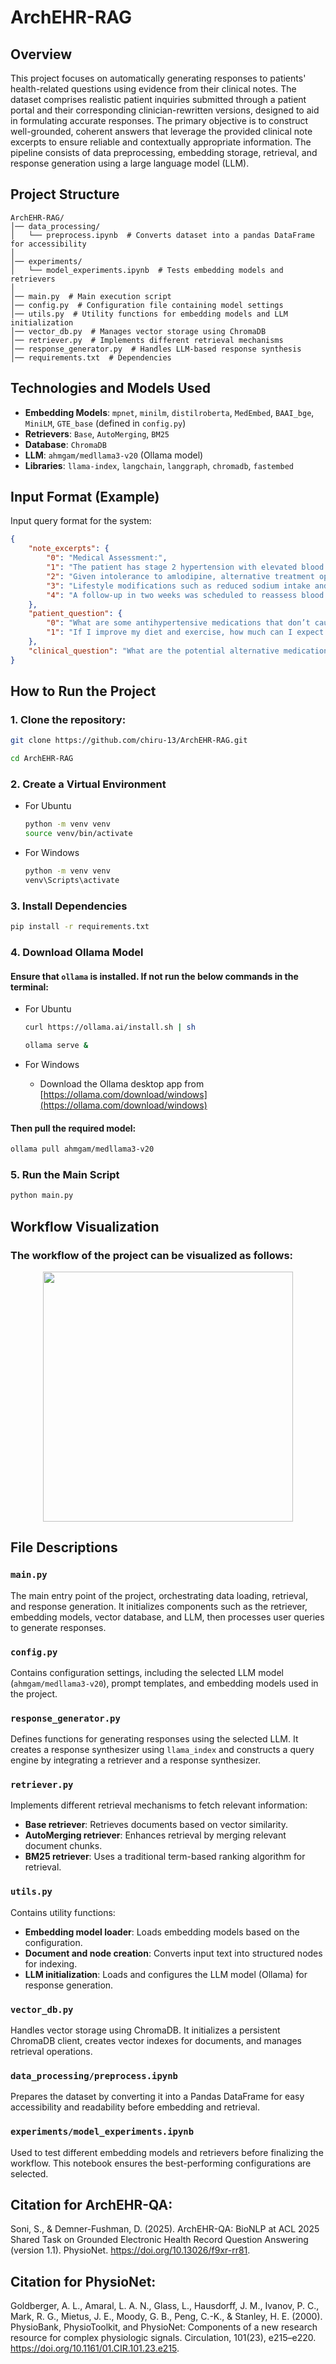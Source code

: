 # ArchEHR-RAG

## Overview
This project focuses on automatically generating responses to patients' health-related questions using evidence from their clinical notes. The dataset comprises realistic patient inquiries submitted through a patient portal and their corresponding clinician-rewritten versions, designed to aid in formulating accurate responses. The primary objective is to construct well-grounded, coherent answers that leverage the provided clinical note excerpts to ensure reliable and contextually appropriate information. The pipeline consists of data preprocessing, embedding storage, retrieval, and response generation using a large language model (LLM).

## Project Structure

```
ArchEHR-RAG/
│── data_processing/   
│   └── preprocess.ipynb  # Converts dataset into a pandas DataFrame for accessibility
│
│── experiments/
│   └── model_experiments.ipynb  # Tests embedding models and retrievers
│
│── main.py  # Main execution script
│── config.py  # Configuration file containing model settings
│── utils.py  # Utility functions for embedding models and LLM initialization
│── vector_db.py  # Manages vector storage using ChromaDB
│── retriever.py  # Implements different retrieval mechanisms
│── response_generator.py  # Handles LLM-based response synthesis
│── requirements.txt  # Dependencies
```

## Technologies and Models Used
- **Embedding Models**: `mpnet`, `minilm`, `distilroberta`, `MedEmbed`, `BAAI_bge`, `MiniLM`, `GTE_base` (defined in `config.py`)
- **Retrievers**: `Base`, `AutoMerging`, `BM25`
- **Database**: `ChromaDB`
- **LLM**: `ahmgam/medllama3-v20` (Ollama model)
- **Libraries**: `llama-index`, `langchain`, `langgraph`, `chromadb`, `fastembed`

## Input Format (Example)
Input query format for the system:
```json
{
    "note_excerpts": {
        "0": "Medical Assessment:",
        "1": "The patient has stage 2 hypertension with elevated blood pressure readings.", 
        "2": "Given intolerance to amlodipine, alternative treatment options were discussed.", 
        "3": "Lifestyle modifications such as reduced sodium intake and increased physical activity were recommended.",
        "4": "A follow-up in two weeks was scheduled to reassess blood pressure response to the new treatment.",
    },
    "patient_question": {
        "0": "What are some antihypertensive medications that don’t cause leg swelling, and how do they work differently?",
        "1": "If I improve my diet and exercise, how much can I expect my blood pressure to drop without medication?"
    },
    "clinical_question": "What are the potential alternative medications for this patient’s hypertension, considering his history of leg swelling with amlodipine, and how do they compare in terms of efficacy and side effects?",
}

```

## How to Run the Project
### 1. Clone the repository:
```sh
git clone https://github.com/chiru-13/ArchEHR-RAG.git
```
```sh
cd ArchEHR-RAG
```

### 2. Create a Virtual Environment
- For Ubuntu
    ```sh
    python -m venv venv
    source venv/bin/activate
    ```
- For Windows
    ```sh
    python -m venv venv
    venv\Scripts\activate
    ```

### 3. Install Dependencies
```sh
pip install -r requirements.txt
```

### 4. Download Ollama Model
#### Ensure that `ollama` is installed. If not run the below commands in the terminal:
- For Ubuntu
    ```sh
    curl https://ollama.ai/install.sh | sh
    ```
    ```sh
    ollama serve &
    ```
    
- For Windows
    * Download the Ollama desktop app from [https://ollama.com/download/windows](https://ollama.com/download/windows)

#### Then pull the required model:
```sh
ollama pull ahmgam/medllama3-v20
```

### 5. Run the Main Script
```sh
python main.py
```

## Workflow Visualization
### The workflow of the project can be visualized as follows:

<p align='center'>
<img src="workflow.png" width="400">
</p>

## File Descriptions

### `main.py`
The main entry point of the project, orchestrating data loading, retrieval, and response generation. It initializes components such as the retriever, embedding models, vector database, and LLM, then processes user queries to generate responses.

### `config.py`
Contains configuration settings, including the selected LLM model (`ahmgam/medllama3-v20`), prompt templates, and embedding models used in the project.

### `response_generator.py`
Defines functions for generating responses using the selected LLM. It creates a response synthesizer using `llama_index` and constructs a query engine by integrating a retriever and a response synthesizer.

### `retriever.py`
Implements different retrieval mechanisms to fetch relevant information:
- **Base retriever**: Retrieves documents based on vector similarity.
- **AutoMerging retriever**: Enhances retrieval by merging relevant document chunks.
- **BM25 retriever**: Uses a traditional term-based ranking algorithm for retrieval.

### `utils.py`
Contains utility functions:
- **Embedding model loader**: Loads embedding models based on the configuration.
- **Document and node creation**: Converts input text into structured nodes for indexing.
- **LLM initialization**: Loads and configures the LLM model (Ollama) for response generation.

### `vector_db.py`
Handles vector storage using ChromaDB. It initializes a persistent ChromaDB client, creates vector indexes for documents, and manages retrieval operations.

### `data_processing/preprocess.ipynb`
Prepares the dataset by converting it into a Pandas DataFrame for easy accessibility and readability before embedding and retrieval.

### `experiments/model_experiments.ipynb`
Used to test different embedding models and retrievers before finalizing the workflow. This notebook ensures the best-performing configurations are selected.


## Citation for ArchEHR-QA:
Soni, S., & Demner-Fushman, D. (2025). ArchEHR-QA: BioNLP at ACL 2025 Shared Task on Grounded Electronic Health Record Question Answering (version 1.1). PhysioNet. https://doi.org/10.13026/f9xr-rr81.

## Citation for PhysioNet:
Goldberger, A. L., Amaral, L. A. N., Glass, L., Hausdorff, J. M., Ivanov, P. C., Mark, R. G., Mietus, J. E., Moody, G. B., Peng, C.-K., & Stanley, H. E. (2000). PhysioBank, PhysioToolkit, and PhysioNet: Components of a new research resource for complex physiologic signals. Circulation, 101(23), e215–e220. https://doi.org/10.1161/01.CIR.101.23.e215.
